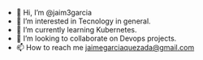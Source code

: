 - 👋 Hi, I’m @jaim3garcia
- 👀 I’m interested in Tecnology in general.
- 🌱 I’m currently learning Kubernetes.
- 💞️ I’m looking to collaborate on Devops projects.
- 📫 How to reach me jaimegarciaquezada@gmail.com

